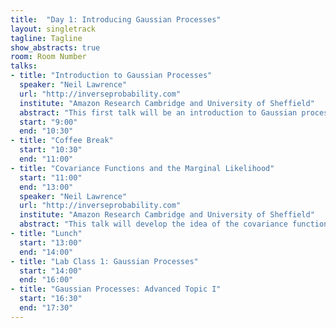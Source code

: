 ```yaml
---
title:  "Day 1: Introducing Gaussian Processes"
layout: singletrack
tagline: Tagline
show_abstracts: true
room: Room Number
talks:
- title: "Introduction to Gaussian Processes"
  speaker: "Neil Lawrence"
  url: "http://inverseprobability.com"
  institute: "Amazon Research Cambridge and University of Sheffield"
  abstract: "This first talk will be an introduction to Gaussian process models that will assume knowledge of probability, linear algebra and the multivariate Gaussian."
  start: "9:00"
  end: "10:30"
- title: "Coffee Break"
  start: "10:30"
  end: "11:00"
- title: "Covariance Functions and the Marginal Likelihood"
  start: "11:00"
  end: "13:00"
  speaker: "Neil Lawrence"
  url: "http://inverseprobability.com"
  institute: "Amazon Research Cambridge and University of Sheffield"
  abstract: "This talk will develop the idea of the covariance function and give intutions as to how the marginal likelihood can be maximized. Given time we willl also develop the idea of multiple output Gaussian process models."
- title: "Lunch"
  start: "13:00"
  end: "14:00"
- title: "Lab Class 1: Gaussian Processes"
  start: "14:00"
  end: "16:00"
- title: "Gaussian Processes: Advanced Topic I"
  start: "16:30"
  end: "17:30"
---
```



